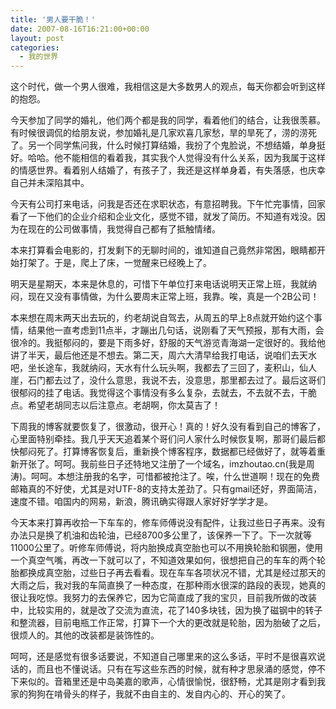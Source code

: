 ```yaml
---
title: '男人要干脆！'
date: 2007-08-16T16:21:00+00:00
layout: post
categories:
  - 我的世界
---
```

这个时代，做一个男人很难，我相信这是大多数男人的观点，每天你都会听到这样的抱怨。

今天参加了同学的婚礼，他们两个都是我的同学，看着他们的结合，让我很羡慕。有时候很调侃的给朋友说，参加婚礼是几家欢喜几家愁，旱的旱死了，涝的涝死了。另一个同学焦问我，什么时候打算结婚，我扮了个鬼脸说，不想结婚，单身挺好。哈哈。他不能相信的看着我，其实我个人觉得没有什么关系，因为我属于这样的情感世界。看着别人结婚了，有孩子了，我还是这样单身着，有失落感，也庆幸自己并未深陷其中。

今天有公司打来电话，问我是否还在求职状态，有意招聘我。下午忙完事情，回家看了一下他们的企业介绍和企业文化，感觉不错，就发了简历。不知道有戏没。因为在现在的公司做事情，我觉得自己都有了抵触情绪。
<!--more-->
本来打算看会电影的，打发剩下的无聊时间的，谁知道自己竟然非常困，眼睛都开始打架了。于是，爬上了床，一觉醒来已经晚上了。

明天是星期天，本来是休息的，可惜下午单位打来电话说明天正常上班，我就纳闷，现在又没有事情做，为什么要周末正常上班，我靠。唉，真是一个2B公司！

本来想在周末两天出去玩的，约老胡说自驾去，从周五的早上8点就开始约这个事情，结果他一直考虑到11点半，才蹦出几句话，说刚看了天气预报，那有大雨，会很冷的。我挺郁闷的，要是下雨多好，舒服的天气游览青海湖一定很好的。我给他讲了半天，最后他还是不想去。第二天，周六大清早给我打电话，说咱们去天水吧，坐长途车，我就纳闷，天水有什么玩头啊，我都去了三回了，麦积山，仙人崖，石门都去过了，没什么意思，我说不去，没意思，那里都去过了。最后这哥们很郁闷的挂了电话。我觉得这个事情没有多么复杂，去就去，不去就不去，干脆点。希望老胡同志以后注意点。老胡啊，你太莫吉了！

下周我的博客就要恢复了，很激动，很开心！真的！好久没有看到自己的博客了，心里面特别牵挂。我几乎天天追着某个哥们问人家什么时候恢复啊，那哥们最后都快郁闷死了。打算博客恢复后，重新换个博客程序，数据都已经做好了，就等着重新开张了。呵呵。我前些日子还特地又注册了一个域名，imzhoutao.cn(我是周涛)。呵呵。本想注册我的名字，可惜都被抢注了。唉，什么世道啊！现在的免费邮箱真的不好使，尤其是对UTF-8的支持太差劲了。只有gmail还好，界面简洁，速度不错。咱国内的网易，新浪，腾讯确实得跟人家好好学学才是。

今天本来打算再收拾一下车车的，修车师傅说没有配件，让我过些日子再来。没有办法只是换了机油和齿轮油，已经8700多公里了，该保养一下了。下一次就等11000公里了。听修车师傅说，将内胎换成真空胎也可以不用换轮胎和钢圈，使用一个真空气嘴，再改一下就可以了，不知道效果如何，很想把自己的车车的两个轮胎都换成真空胎，过些日子再去看看。现在车车各项状况不错，尤其是经过那天的大雨之后，我对我的车简直换了一种态度，在那种雨水很深的路段的表现，她真的很让我吃惊。我努力的去保养它，因为它简直成了我的宝贝，目前我所做的改装中，比较实用的，就是改了交流为直流，花了140多块钱，因为换了磁钢中的转子和整流器，目前电瓶工作正常，打算下一个大的更改就是轮胎，因为胎破了之后，很烦人的。其他的改装都是装饰性的。

呵呵，还是感觉有很多话要说，不知道自己哪里来的这么多话，平时不是很喜欢说话的，而且也不懂说话。只有在写这些东西的时候，就有种才思泉涌的感觉，停不下来似的。音箱里还是中岛美嘉的歌声，心情很愉悦，很舒畅，尤其是刚才看到我家的狗狗在啃骨头的样子，我就不由自主的、发自内心的、开心的笑了。